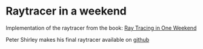 # Raytracer in a weekend

Implementation of the raytracer from the book: [Ray Tracing in One Weekend](http://amzn.to/2oqMIRj)

Peter Shirley makes his final raytracer available on [github](https://github.com/petershirley/raytracinginoneweekend)
